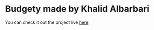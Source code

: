 # Budgety made by Khalid Albarbari

You can check it out the project live [here](https://mrkholio.github.io/Budgety/)
